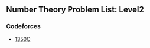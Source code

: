 ## Number Theory Problem List: Level2


### Codeforces
- [1350C](/math/number_theory/l2-cf-1350C)


